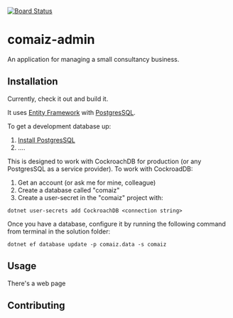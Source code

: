 [![Board Status](https://danbowker.visualstudio.com/5df69691-7dcf-4009-8166-6e69c4715f85/4057cef7-a02c-4d79-b5f5-028c3e1549ae/_apis/work/boardbadge/72e7a0b8-d5d2-4129-8d9b-2d7e2b9ae9bb)](https://danbowker.visualstudio.com/5df69691-7dcf-4009-8166-6e69c4715f85/_boards/board/t/4057cef7-a02c-4d79-b5f5-028c3e1549ae/Microsoft.RequirementCategory)

# comaiz-admin

An application for managing a small consultancy business.

## Installation

Currently, check it out and build it.

It uses [Entity Framework](https://learn.microsoft.com/en-us/ef/) with [PostgresSQL](https://www.postgresql.org/). 

To get a development database up:
1. [Install PostgresSQL](https://www.postgresql.org/download/)
1. ....

This is designed to work with CockroachDB for production (or any PostgresSQL as a service provider). To work with CockroadDB:
1. Get an account (or ask me for mine, colleague)
1. Create a database called "comaiz"
2. Create a user-secret in the "comaiz" project with:
```
dotnet user-secrets add CockroachDB <connection string>
```

Once you have a database, configure it by running the following command from terminal in the solution folder:
```
dotnet ef database update -p comaiz.data -s comaiz
```

## Usage

There's a web page

## Contributing
